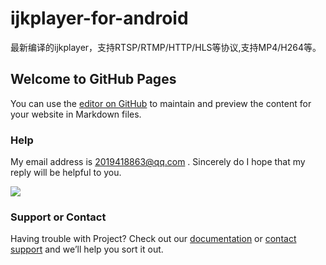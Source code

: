 # ijkplayer-for-android
<p>
最新编译的ijkplayer，支持RTSP/RTMP/HTTP/HLS等协议,支持MP4/H264等。
<p>

## Welcome to GitHub Pages

You can use the [editor on GitHub](https://github.com/FateFeng/FateFeng.github.io/edit/master/README.md) to maintain and preview the content for your website in Markdown files.

### Help

My email address is 2019418863@qq.com .   Sincerely do I hope that my reply will be helpful to you.

![](https://github.com/SleepForever/ijkplayer-for-android/blob/master/demo.png)

### Support or Contact

Having trouble with Project? Check out our [documentation](https://fatefeng.github.io/) or [contact support](https://fatefeng.github.io/) and we’ll help you sort it out.


